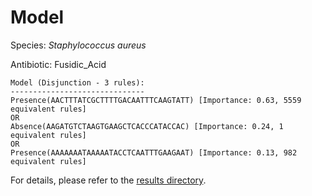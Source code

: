 
# Model

Species: *Staphylococcus aureus*

Antibiotic: Fusidic_Acid

```
Model (Disjunction - 3 rules):
------------------------------
Presence(AACTTTATCGCTTTTGACAATTTCAAGTATT) [Importance: 0.63, 5559 equivalent rules]
OR
Absence(AAGATGTCTAAGTGAAGCTCACCCATACCAC) [Importance: 0.24, 1 equivalent rules]
OR
Presence(AAAAAAATAAAAATACCTCAATTTGAAGAAT) [Importance: 0.13, 982 equivalent rules]

```

For details, please refer to the [results directory](../../../../../results/scm_b/staphylococcus%20aureus/fusidic_acid/repeat_2/).

